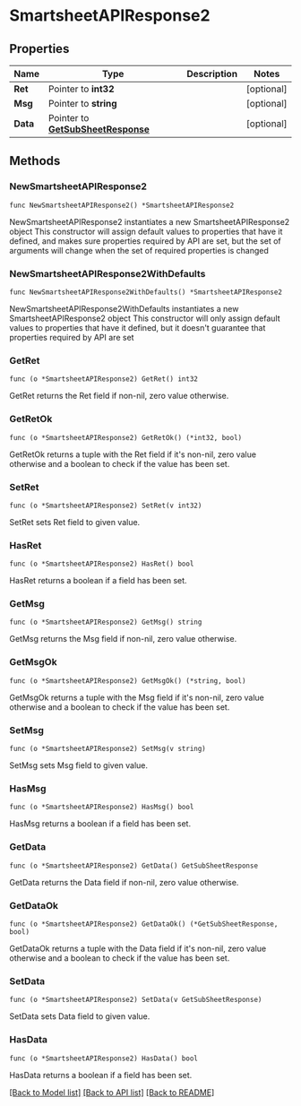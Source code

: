 # SmartsheetAPIResponse2

## Properties

Name | Type | Description | Notes
------------ | ------------- | ------------- | -------------
**Ret** | Pointer to **int32** |  | [optional] 
**Msg** | Pointer to **string** |  | [optional] 
**Data** | Pointer to [**GetSubSheetResponse**](GetSubSheetResponse.md) |  | [optional] 

## Methods

### NewSmartsheetAPIResponse2

`func NewSmartsheetAPIResponse2() *SmartsheetAPIResponse2`

NewSmartsheetAPIResponse2 instantiates a new SmartsheetAPIResponse2 object
This constructor will assign default values to properties that have it defined,
and makes sure properties required by API are set, but the set of arguments
will change when the set of required properties is changed

### NewSmartsheetAPIResponse2WithDefaults

`func NewSmartsheetAPIResponse2WithDefaults() *SmartsheetAPIResponse2`

NewSmartsheetAPIResponse2WithDefaults instantiates a new SmartsheetAPIResponse2 object
This constructor will only assign default values to properties that have it defined,
but it doesn't guarantee that properties required by API are set

### GetRet

`func (o *SmartsheetAPIResponse2) GetRet() int32`

GetRet returns the Ret field if non-nil, zero value otherwise.

### GetRetOk

`func (o *SmartsheetAPIResponse2) GetRetOk() (*int32, bool)`

GetRetOk returns a tuple with the Ret field if it's non-nil, zero value otherwise
and a boolean to check if the value has been set.

### SetRet

`func (o *SmartsheetAPIResponse2) SetRet(v int32)`

SetRet sets Ret field to given value.

### HasRet

`func (o *SmartsheetAPIResponse2) HasRet() bool`

HasRet returns a boolean if a field has been set.

### GetMsg

`func (o *SmartsheetAPIResponse2) GetMsg() string`

GetMsg returns the Msg field if non-nil, zero value otherwise.

### GetMsgOk

`func (o *SmartsheetAPIResponse2) GetMsgOk() (*string, bool)`

GetMsgOk returns a tuple with the Msg field if it's non-nil, zero value otherwise
and a boolean to check if the value has been set.

### SetMsg

`func (o *SmartsheetAPIResponse2) SetMsg(v string)`

SetMsg sets Msg field to given value.

### HasMsg

`func (o *SmartsheetAPIResponse2) HasMsg() bool`

HasMsg returns a boolean if a field has been set.

### GetData

`func (o *SmartsheetAPIResponse2) GetData() GetSubSheetResponse`

GetData returns the Data field if non-nil, zero value otherwise.

### GetDataOk

`func (o *SmartsheetAPIResponse2) GetDataOk() (*GetSubSheetResponse, bool)`

GetDataOk returns a tuple with the Data field if it's non-nil, zero value otherwise
and a boolean to check if the value has been set.

### SetData

`func (o *SmartsheetAPIResponse2) SetData(v GetSubSheetResponse)`

SetData sets Data field to given value.

### HasData

`func (o *SmartsheetAPIResponse2) HasData() bool`

HasData returns a boolean if a field has been set.


[[Back to Model list]](../README.md#documentation-for-models) [[Back to API list]](../README.md#documentation-for-api-endpoints) [[Back to README]](../README.md)


